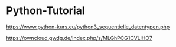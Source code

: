 # Python-Tutorial
https://www.python-kurs.eu/python3_sequentielle_datentypen.php

https://owncloud.gwdg.de/index.php/s/MLGhPCG1CVLlHO7


